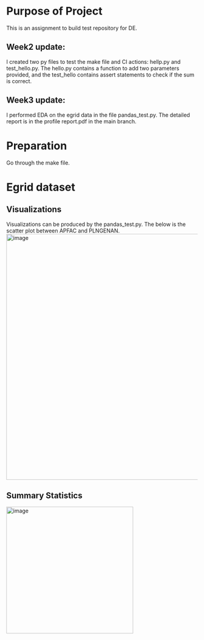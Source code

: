 # Purpose of Project
This is an assignment to build test repository for DE. 
## Week2 update: 
I created two py files to test the make file and CI actions: hellp.py and test_hello.py. The hello.py contains a function to add two parameters provided, and the test_hello contains assert statements to check if the sum is correct.
## Week3 update: 
I performed EDA on the egrid data in the file pandas_test.py. The detailed report is in the profile report.pdf in the main branch.

# Preparation

Go through the make file.

# Egrid dataset

## Visualizations

Visualizations can be produced by the pandas_test.py. The below is the scatter plot between APFAC and PLNGENAN.
<img width="648" alt="image" src="https://github.com/user-attachments/assets/a10d0609-5d0b-4c3d-9fb1-011c728d2b59">


## Summary Statistics
<img width="334" alt="image" src="https://github.com/user-attachments/assets/05a341cc-5c45-4601-85e9-d856abf59a7b">




